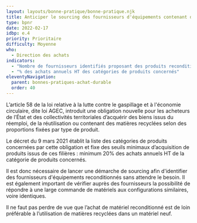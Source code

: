 ```yaml
---
layout: layouts/bonne-pratique/bonne-pratique.njk
title: Anticiper le sourcing des fournisseurs d'équipements contenant des matériaux recyclés ou issus du réemploi
type: bpnr
date: 2022-02-17
idbp: e.4
priority: Prioritaire
difficulty: Moyenne
who:
  - Direction des achats
indicators:
  - "Nombre de fournisseurs identifiés proposant des produits reconditionnés"
  - "% des achats annuels HT des catégories de produits concernés"
eleventyNavigation:
  parent: bonnes-pratiques-achat-durable
  order: 40
---
```


L’article 58 de la loi relative à la lutte contre le gaspillage et à l'économie circulaire, dite loi AGEC, introduit une obligation nouvelle pour les acheteurs de l’État et des collectivités territoriales d’acquérir des biens issus du réemploi, de la réutilisation ou contenant des matières recyclées selon des proportions fixées par type de produit.

Le décret du 9 mars 2021 établit la liste des catégories de produits concernées par cette obligation et fixe des seuils minimaux d’acquisition de produits issus de ces filières : minimum 20% des achats annuels HT de la catégorie de produits concernés.

Il est donc nécessaire de lancer une démarche de sourcing afin d'identifier des fournisseurs d'équipements reconditionnés sans attendre le besoin. Il est également important de vérifier auprès des fournisseurs la possibilité de répondre à une large commande de matériels aux configurations similaires, voire identiques.

Il ne faut pas perdre de vue que l’achat de matériel reconditionné est de loin préférable à l’utilisation de matières recyclées dans un matériel neuf.

